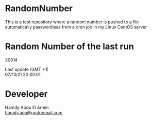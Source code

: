# RandomNumber    
This is a test repository where a random number is pushed to a file automatically passwordless from a cron job in my Linux CentOS server    
# Random Number of the last run   
30614
      
Last update (GMT +1)    
07/13/21 20:00:01
# Developer    
Hamdy Abou El Anein   
hamdy.aea@protonmail.com
